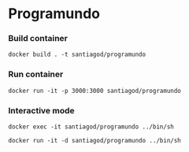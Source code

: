 # Programundo

### Build container
`docker build . -t santiagod/programundo`
### Run container
`docker run -it -p 3000:3000 santiagod/programundo`
### Interactive mode
`docker exec -it santiagod/programundo ../bin/sh`

`docker run -it -d santiagod/programundo ../bin/sh`